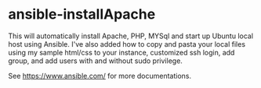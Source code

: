 # ansible-installApache

This will automatically install Apache, PHP, MYSql and start up Ubuntu local host using Ansible. 
I've also added how to copy and pasta your local files using my sample html/css to your instance, customized ssh login, add group, and add users with and without sudo privilege. 

See https://www.ansible.com/ for more documentations.
